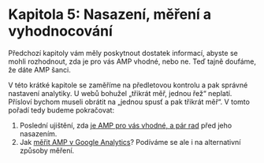 # Kapitola 5: Nasazení, měření a vyhodnocování

Předchozí kapitoly vám měly poskytnout dostatek informací, abyste se mohli rozhodnout, zda je pro vás AMP vhodné, nebo ne. Teď tajně doufáme, že dáte AMP šanci.

V této krátké kapitole se zaměříme na předletovou kontrolu a pak správné nastavení analytiky. U webů bohužel „třikrát měř, jednou řež“ neplatí. Přísloví bychom museli obrátit na „jednou spusť a pak třikrát měř“. V tomto pořadí tedy budeme pokračovat:

1. Poslední ujištění, zda [je AMP pro vás vhodné, a pár rad](amp-je-pro-vas.md) před jeho nasazením.
2. Jak [měřit AMP v Google Analytics](amp-analytics.md)? Podíváme se ale i na alternativní způsoby měření.
